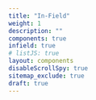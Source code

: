 ```yaml
---
title: "In-Field"
weight: 1
description: ""
components: true
infield: true
# listJS: true
layout: components
disableScrollSpy: true
sitemap_exclude: true
draft: true
---
```

